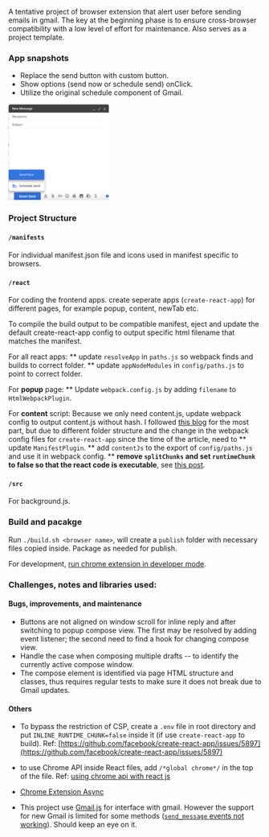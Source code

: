 A tentative project of browser extension that alert user before sending emails in gmail. The key at the beginning phase is to ensure cross-browser compatibility with a low level of effort for maintenance. Also serves as a project template.

### App snapshots
* Replace the send button with custom button.
* Show options (send now or schedule send) onClick.
* Utilize the original schedule component of Gmail.

<img src="./standalone.png" width="200">

### Project Structure

#### `/manifests`
For individual manifest.json file and icons used in manifest specific to browsers.

#### `/react`
For coding the frontend apps. create seperate apps (`create-react-app`) for different pages, for example popup, content, newTab etc.

To compile the build output to be compatible manifest, eject and update the default create-react-app config to output specific html filename that matches the manifest.

For all react apps:
** update `resolveApp` in `paths.js` so webpack finds and builds to correct folder.
** update `appNodeModules` in `config/paths.js` to point to correct folder.

For **popup** page: 
** Update `webpack.config.js` by adding `filename` to `HtmlWebpackPlugin`.

For **content** script:
Because we only need content.js, update webpack config to output content.js without hash. I followed [this blog](https://itnext.io/create-chrome-extension-with-reactjs-using-inject-page-strategy-137650de1f39#3996) for the most part, but due to different folder structure and the change in the webpack config files for `create-react-app` since the time of the article, need to 
** update `ManifestPlugin`.
** add `contentJs` to the export of `config/paths.js` and use it in webpack config.
** **remove `splitChunks` and set `runtimeChunk` to false so that the react code is executable**, see [this post](https://stackoverflow.com/questions/57270855/chrome-extension-content-script-not-injecting-to-the-dom-when-built-with-reactjs).

#### `/src`
For background.js.

### Build and pacakge
Run `./build.sh <browser name>`, will create a `publish` folder with necessary files copied inside. Package as needed for publish.

For development, [run chrome extension in developer mode](https://developer.chrome.com/extensions/getstarted).

### Challenges, notes and libraries used:
#### Bugs, improvements, and maintenance
* Buttons are not aligned on window scroll for inline reply and after switching to popup compose view. The first may be resolved by adding event listener; the second need to find a hook for changing compose view.
* Handle the case when composing multiple drafts -- to identify the currently active compose window.
* The compose element is identified via page HTML structure and classes, thus requires regular tests to make sure it does not break due to Gmail updates.

#### Others
* To bypass the restriction of CSP, create a `.env` file in root directory and put `INLINE_RUNTIME_CHUNK=false` inside it (if use `create-react-app` to build). Ref: [https://github.com/facebook/create-react-app/issues/5897](https://github.com/facebook/create-react-app/issues/5897)
* to use Chrome API inside React files, add `/*global chrome*/` in the top of the file. Ref: [using chrome api with react js](https://stackoverflow.com/questions/51411447/using-chrome-api-with-react-js)
* [Chrome Extension Async](https://github.com/KeithHenry/chromeExtensionAsync)

* This project use [Gmail.js](https://github.com/KartikTalwar/gmail.js) for interface with gmail. However the support for new Gmail is limited for some methods ([`send_message` events not working](https://github.com/KartikTalwar/gmail.js/issues/601)). Should keep an eye on it.
